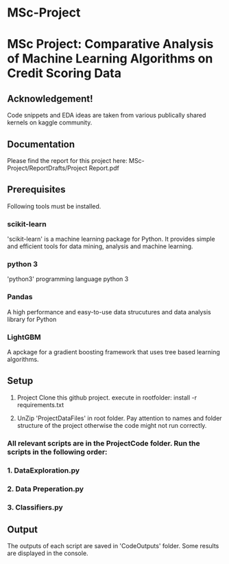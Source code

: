 # MSc-Project
# MSc Project: Comparative Analysis of Machine Learning Algorithms on Credit Scoring Data

## Acknowledgement!
Code snippets and EDA ideas are taken from various publically shared kernels on kaggle community.


## Documentation
Please find the report for this project here:
MSc-Project/ReportDrafts/Project Report.pdf

## Prerequisites
Following tools must be installed.

### scikit-learn
'scikit-learn' is a machine learning package for Python. It provides simple and efficient tools for data mining, analysis and
machine learning.

### python 3
'python3' programming language python 3

### Pandas
A high performance and easy-to-use data strucutures and data analysis library for Python

### LightGBM
A apckage for a gradient boosting framework that uses tree based learning algorithms.

## Setup
1. Project Clone this github project. execute in rootfolder: install -r requirements.txt

2. UnZip 'ProjectDataFiles' in root folder. Pay attention to names and folder structure 
of the project otherwise the code might not run correctly.

### All relevant scripts are in the ProjectCode folder. Run the scripts in the following order:
### 1. DataExploration.py
### 2. Data Preperation.py
### 3. Classifiers.py

## Output
The outputs of each script are saved in 'CodeOutputs' folder. Some results are displayed in the 
console.
